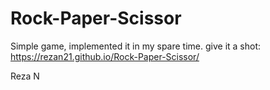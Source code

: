 # Rock-Paper-Scissor
Simple game, implemented it in my spare time. give it a shot: https://rezan21.github.io/Rock-Paper-Scissor/

Reza N
